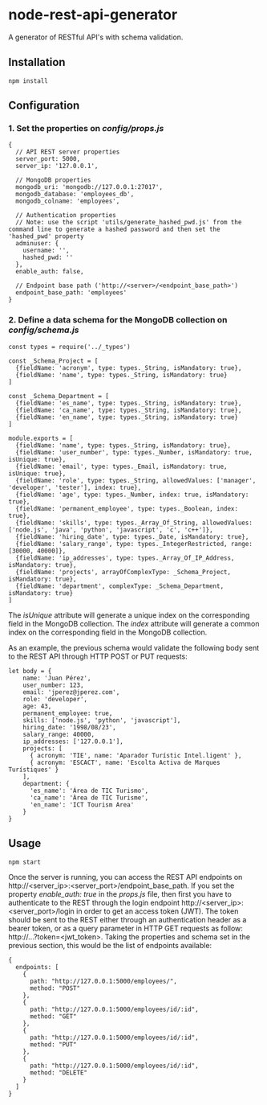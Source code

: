 # node-rest-api-generator #

A generator of RESTful API's with schema validation.

## Installation

~~~
npm install
~~~

## Configuration

### 1. Set the properties on *config/props.js*
~~~
{
  // API REST server properties
  server_port: 5000,
  server_ip: '127.0.0.1',

  // MongoDB properties
  mongodb_uri: 'mongodb://127.0.0.1:27017',
  mongodb_database: 'employees_db',
  mongodb_colname: 'employees',

  // Authentication properties
  // Note: use the script 'utils/generate_hashed_pwd.js' from the command line to generate a hashed password and then set the 'hashed_pwd' property
  adminuser: {
    username: '',
    hashed_pwd: ''
  },
  enable_auth: false,

  // Endpoint base path ('http://<server>/<endpoint_base_path>')
  endpoint_base_path: 'employees'
}
~~~

### 2. Define a data schema for the MongoDB collection on *config/schema.js*
~~~
const types = require('../_types')

const _Schema_Project = [
  {fieldName: 'acronym', type: types._String, isMandatory: true},
  {fieldName: 'name', type: types._String, isMandatory: true}
]

const _Schema_Department = [
  {fieldName: 'es_name', type: types._String, isMandatory: true},
  {fieldName: 'ca_name', type: types._String, isMandatory: true},
  {fieldName: 'en_name', type: types._String, isMandatory: true}
]

module.exports = [
  {fieldName: 'name', type: types._String, isMandatory: true},
  {fieldName: 'user_number', type: types._Number, isMandatory: true, isUnique: true},
  {fieldName: 'email', type: types._Email, isMandatory: true, isUnique: true},
  {fieldName: 'role', type: types._String, allowedValues: ['manager', 'developer', 'tester'], index: true},
  {fieldName: 'age', type: types._Number, index: true, isMandatory: true},
  {fieldName: 'permanent_employee', type: types._Boolean, index: true},
  {fieldName: 'skills', type: types._Array_Of_String, allowedValues: ['node.js', 'java', 'python', 'javascript', 'c', 'c++']},
  {fieldName: 'hiring_date', type: types._Date, isMandatory: true},
  {fieldName: 'salary_range', type: types._IntegerRestricted, range: [30000, 40000]},
  {fieldName: 'ip_addresses', type: types._Array_Of_IP_Address, isMandatory: true},
  {fieldName: 'projects', arrayOfComplexType: _Schema_Project, isMandatory: true},
  {fieldName: 'department', complexType: _Schema_Department, isMandatory: true}
]
~~~

The *isUnique* attribute will generate a unique index on the corresponding field in the MongoDB collection.
The *index* attribute will generate a common index on the corresponding field in the MongoDB collection.

As an example, the previous schema would validate the following body sent to the REST API through HTTP POST or PUT requests:
~~~
let body = {
    name: 'Juan Pérez',
    user_number: 123,
    email: 'jperez@jperez.com',
    role: 'developer',
    age: 43,
    permanent_employee: true,
    skills: ['node.js', 'python', 'javascript'],
    hiring_date: '1998/08/23',
    salary_range: 40000,
    ip_addresses: ['127.0.0.1'],
    projects: [
      { acronym: 'TIE', name: 'Aparador Turístic Intel.ligent' },
      { acronym: 'ESCACT', name: 'Escolta Activa de Marques Turístiques' }
    ],
    department: {
      'es_name': 'Área de TIC Turismo',
      'ca_name': 'Àrea de TIC Turisme',
      'en_name': 'ICT Tourism Area'
    }
}
~~~

## Usage

~~~
npm start
~~~

Once the server is running, you can access the REST API endpoints on http://<server_ip>:<server_port>/endpoint_base_path.
If you set the property *enable_auth: true* in the *props.js* file, then first you have to authenticate to the REST
through the login endpoint http://<server_ip>:<server_port>/login in order to get an access token (JWT). The token should be
sent to the REST either through an authentication header as a bearer token, or as a query parameter
in HTTP GET requests as follow: http://...?token=<jwt_token>. Taking the properties and schema set in
the previous section, this would be the list of endpoints available:

~~~
{
  endpoints: [
    {
      path: "http://127.0.0.1:5000/employees/",
      method: "POST"
    },
    {
      path: "http://127.0.0.1:5000/employees/id/:id",
      method: "GET"
    },
    {
      path: "http://127.0.0.1:5000/employees/id/:id",
      method: "PUT"
    },
    {
      path: "http://127.0.0.1:5000/employees/id/:id",
      method: "DELETE"
    }
  ]
}
~~~